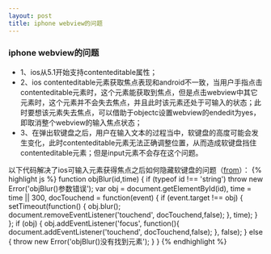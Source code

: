```yaml
---
layout: post
title: iphone webview的问题
---
```


### iphone webview的问题

* 1、ios从5.1开始支持contenteditable属性；
* 2、ios contenteditable元素获取焦点表现和android不一致，当用户手指点击contenteditable元素时，这个元素能获取到焦点，但是点击webview中其它元素时，这个元素并不会失去焦点，并且此时该元素还处于可输入的状态；此时要想该元素失去焦点，可以借助于objectc设置webview的endedit为yes，即取消整个webview的输入焦点状态；
* 3、在弹出软键盘之后，用户在输入文本的过程当中，软键盘的高度可能会发生变化，此时contenteditable元素无法正确调整位置，从而造成软键盘挡住contenteditable元素；但是input元素不会存在这个问题。

以下代码解决了ios可输入元素获得焦点之后如何隐藏软键盘的问题（[from](http://www.cnblogs.com/dtdxrk/p/3682352.html)）：
{% highlight js %}
function objBlur(id,time) {
    if (typeof id !== 'string') throw new Error('objBlur()参数错误');
    var obj = document.getElementById(id),
        time = time || 300,
        docTouchend = function(event) {
            if (event.target !== obj) {
                setTimeout(function() {
                    obj.blur();
                    document.removeEventListener('touchend', docTouchend,false);
                }, time);
            }
        };
    if (obj) {
        obj.addEventListener('focus', function(){
            document.addEventListener('touchend', docTouchend,false);
        }, false);
    } else {
        throw new Error('objBlur()没有找到元素');
    }
}
{% endhighlight %}
